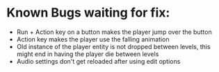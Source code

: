# Known Bugs waiting for fix:

- Run + Action key on a button makes the player jump over the button
- Action key makes the player use the falling animation
- Old instance of the player entity is not dropped between levels, this might end in having the player die between levels
- Audio settings don't get reloaded after using edit options
